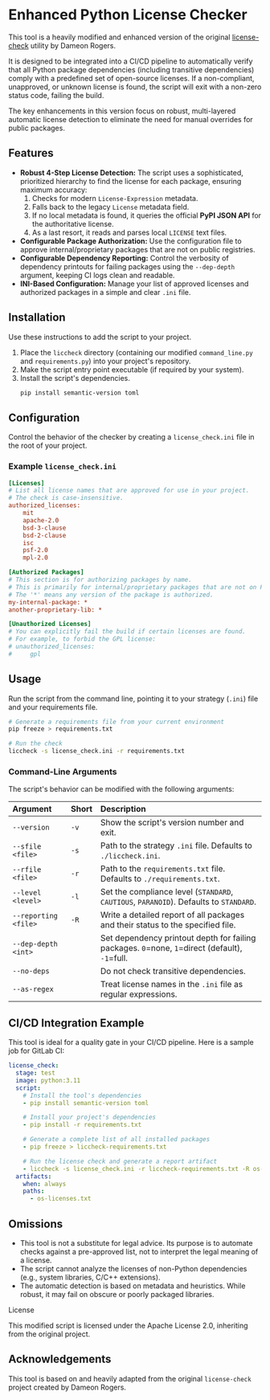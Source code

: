 # Enhanced Python License Checker

This tool is a heavily modified and enhanced version of the original [license-check](https://www.google.com/search?q=https://github.com/dameon/license-check) utility by Dameon Rogers.

It is designed to be integrated into a CI/CD pipeline to automatically verify that all Python package dependencies (including transitive dependencies) comply with a predefined set of open-source licenses. If a non-compliant, unapproved, or unknown license is found, the script will exit with a non-zero status code, failing the build.

The key enhancements in this version focus on robust, multi-layered automatic license detection to eliminate the need for manual overrides for public packages.

## Features

  * **Robust 4-Step License Detection:** The script uses a sophisticated, prioritized hierarchy to find the license for each package, ensuring maximum accuracy:
    1.  Checks for modern `License-Expression` metadata.
    2.  Falls back to the legacy `License` metadata field.
    3.  If no local metadata is found, it queries the official **PyPI JSON API** for the authoritative license.
    4.  As a last resort, it reads and parses local `LICENSE` text files.
  * **Configurable Package Authorization:** Use the configuration file to approve internal/proprietary packages that are not on public registries.
  * **Configurable Dependency Reporting:** Control the verbosity of dependency printouts for failing packages using the `--dep-depth` argument, keeping CI logs clean and readable.
  * **INI-Based Configuration:** Manage your list of approved licenses and authorized packages in a simple and clear `.ini` file.

## Installation

Use these instructions to add the script to your project.

1.  Place the `liccheck` directory (containing our modified `command_line.py` and `requirements.py`) into your project's repository.
2.  Make the script entry point executable (if required by your system).
3.  Install the script's dependencies.
    ```sh
    pip install semantic-version toml
    ```

## Configuration

Control the behavior of the checker by creating a `license_check.ini` file in the root of your project.

### Example `license_check.ini`

```ini
[Licenses]
# List all license names that are approved for use in your project.
# The check is case-insensitive.
authorized_licenses:
    mit
    apache-2.0
    bsd-3-clause
    bsd-2-clause
    isc
    psf-2.0
    mpl-2.0

[Authorized Packages]
# This section is for authorizing packages by name.
# This is primarily for internal/proprietary packages that are not on PyPI.
# The '*' means any version of the package is authorized.
my-internal-package: *
another-proprietary-lib: *

[Unauthorized Licenses]
# You can explicitly fail the build if certain licenses are found.
# For example, to forbid the GPL license:
# unauthorized_licenses:
#     gpl
```

## Usage

Run the script from the command line, pointing it to your strategy (`.ini`) file and your requirements file.

```sh
# Generate a requirements file from your current environment
pip freeze > requirements.txt

# Run the check
liccheck -s license_check.ini -r requirements.txt
```

### Command-Line Arguments

The script's behavior can be modified with the following arguments:

| Argument | Short | Description |
| :--- | :--- | :--- |
| `--version` | `-v` | Show the script's version number and exit. |
| `--sfile <file>` | `-s` | Path to the strategy `.ini` file. Defaults to `./liccheck.ini`. |
| `--rfile <file>` | `-r` | Path to the `requirements.txt` file. Defaults to `./requirements.txt`. |
| `--level <level>` | `-l` | Set the compliance level (`STANDARD`, `CAUTIOUS`, `PARANOID`). Defaults to `STANDARD`. |
| `--reporting <file>` | `-R` | Write a detailed report of all packages and their status to the specified file. |
| `--dep-depth <int>` | | Set dependency printout depth for failing packages. `0`=none, `1`=direct (default), `-1`=full. |
| `--no-deps` | | Do not check transitive dependencies. |
| `--as-regex` | | Treat license names in the `.ini` file as regular expressions. |

## CI/CD Integration Example

This tool is ideal for a quality gate in your CI/CD pipeline. Here is a sample job for GitLab CI:

```yaml
license_check:
  stage: test
  image: python:3.11
  script:
    # Install the tool's dependencies
    - pip install semantic-version toml

    # Install your project's dependencies
    - pip install -r requirements.txt

    # Generate a complete list of all installed packages
    - pip freeze > liccheck-requirements.txt

    # Run the license check and generate a report artifact
    - liccheck -s license_check.ini -r liccheck-requirements.txt -R os-licenses.txt
  artifacts:
    when: always
    paths:
      - os-licenses.txt
```

## Omissions

  * This tool is not a substitute for legal advice. Its purpose is to automate checks against a pre-approved list, not to interpret the legal meaning of a license.
  * The script cannot analyze the licenses of non-Python dependencies (e.g., system libraries, C/C++ extensions).
  * The automatic detection is based on metadata and heuristics. While robust, it may fail on obscure or poorly packaged libraries.

License

This modified script is licensed under the Apache License 2.0, inheriting from the original project.

## Acknowledgements

This tool is based on and heavily adapted from the original `license-check` project created by Dameon Rogers.